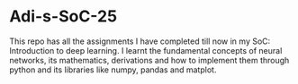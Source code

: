 # Adi-s-SoC-25
This repo has all the assignments I have completed till now in my SoC: Introduction to deep learning. I learnt the fundamental concepts of neural networks, its mathematics, derivations and how to implement them through python and its libraries like numpy, pandas and matplot.
